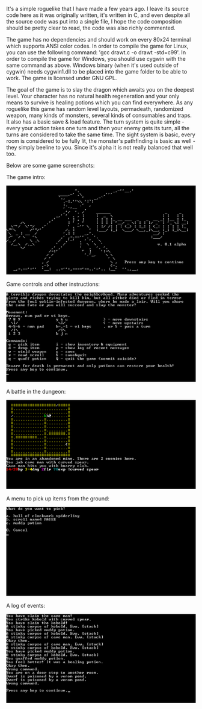 It's a simple roguelike that I have made a few years ago. I leave its source code here as it was originally written, it's written in C, and even despite all the source code was put into a single file, I hope the code composition should be pretty clear to read, the code was also richly commented.

The game has no dependencies and should work on every 80x24 terminal which supports ANSI color codes. In order to compile the game for Linux, you can use the following command: 'gcc drawt.c -o drawt -std=c99'. In order to compile the game for Windows, you should use cygwin with the same command as above. Windows binary (when it's used outside of cygwin) needs cygwin1.dll to be placed into the game folder to be able to work. The game is licensed under GNU GPL.

The goal of the game is to slay the dragon which awaits you on the deepest level. Your character has no natural health regeneration and your only means to survive is healing potions which you can find everywhere. As any roguelike this game has random level layouts, permadeath, randomized weapon, many kinds of monsters, several kinds of consumables and traps. It also has a basic save & load feature. The turn system is quite simple - every your action takes one turn and then your enemy gets its turn, all the turns are considered to take the same time. The sight system is basic, every room is considered to be fully lit, the monster's pathfinding is basic as well - they simply beeline to you. Since it's alpha it is not really balanced that well too.

Below are some game screenshots:

The game intro:

![Game Intro](/screenshots/drawt_intro.png)

Game controls and other instructions:

![Game Instructions](/screenshots/drawt_instructions.png)

A battle in the dungeon:

![Combat](/screenshots/drawt_combat.png)

A menu to pick up items from the ground:

![Picking Items Up](/screenshots/drawt_items.png)

A log of events:

![Events Log](/screenshots/drawt_log.png)
